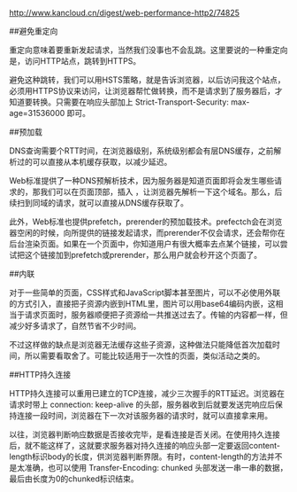 http://www.kancloud.cn/digest/web-performance-http2/74825

##避免重定向

重定向意味着要重新发起请求，当然我们没事也不会乱跳。这里要说的一种重定向是，访问HTTP站点，跳转到HTTPS。

避免这种跳转，我们可以用HSTS策略，就是告诉浏览器，以后访问我这个站点，必须用HTTPS协议来访问，让浏览器帮忙做转换，而不是请求到了服务器后，才知道要转换。只需要在响应头部加上 Strict-Transport-Security: max-age=31536000 即可。

##预加载

DNS查询需要个RTT时间，在浏览器级别，系统级别都会有层DNS缓存，之前解析过的可以直接从本机缓存获取，以减少延迟。

Web标准提供了一种DNS预解析技术，因为服务器是知道页面即将会发生哪些请求的，那我们可以在页面顶部，插入 <link rel="dns-prefetch" href="//host/">，让浏览器先解析一下这个域名。那么，后续扫到同域的请求，就可以直接从DNS缓存获取了。

此外，Web标准也提供prefetch，prerender的预加载技术。prefectch会在浏览器空闲的时候，向所提供的链接发起请求，而prerender不仅会请求，还会帮你在后台渲染页面。如果在一个页面中，你知道用户有很大概率去点某个链接，可以尝试把这个链接加到prefetch或prerender，那么用户就会秒开这个页面了。

##内联

对于一些简单的页面，CSS样式和JavaScript脚本甚至图片，可以不必使用外联的方式引入，直接把子资源内嵌到HTML里，图片可以用base64编码内嵌，这相当于请求页面时，服务器顺便把子资源给一共推送过去了。传输的内容都一样，但减少好多请求了，自然节省不少时间。

不过这样做的缺点是浏览器无法缓存这些子资源，这种做法只能降低首次加载时间，所以需要看取舍了。可能比较适用于一次性的页面，类似活动之类的。

##HTTP持久连接

HTTP持久连接可以重用已建立的TCP连接，减少三次握手的RTT延迟。浏览器在请求时带上 connection: keep-alive 的头部，服务器收到后就要发送完响应后保持连接一段时间，浏览器在下一次对该服务器的请求时，就可以直接拿来用。

以往，浏览器判断响应数据是否接收完毕，是看连接是否关闭。在使用持久连接后，就不能这样了，这就要求服务器对持久连接的响应头部一定要返回content-length标识body的长度，供浏览器判断界限。有时，content-length的方法并不是太准确，也可以使用 Transfer-Encoding: chunked 头部发送一串一串的数据，最后由长度为0的chunked标识结束。